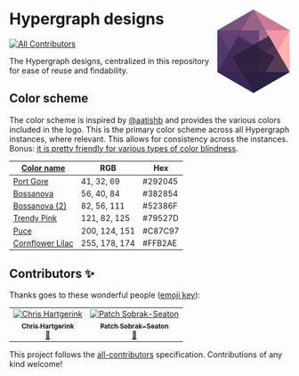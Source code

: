 # Hypergraph designs <img src="hypergraph-logomark-256.png" align="right" height="150" />
[![All Contributors](https://img.shields.io/badge/all_contributors-2-orange.svg?style=flat-square)](#contributors)

The Hypergraph designs, centralized in this repository for ease of reuse and findability.

## Color scheme

The color scheme is inspired by [@aatishb](https://twitter.com/aatishb/status/1167546486005129216?s=20) and provides the various colors included in the logo. This is the primary color scheme across all Hypergraph instances, where relevant. This allows for consistency across the instances. Bonus: [it is pretty friendly for various types of color blindness](https://www.color-blindness.com/coblis-color-blindness-simulator/). 

| [Color name](http://chir.ag/projects/name-that-color/) | RGB | Hex |
| ----- | --- | --- |
| [Port Gore](http://chir.ag/projects/name-that-color/#292045) | 41, 32, 69 | #292045 |
| [Bossanova](http://chir.ag/projects/name-that-color/#382854) | 56, 40, 84 | #382854 |
| [Bossanova (2)](http://chir.ag/projects/name-that-color/#52386F) | 82, 56, 111 | #52386F |
| [Trendy Pink](http://chir.ag/projects/name-that-color/#79527D) | 121, 82, 125 | #79527D |
| [Puce](http://chir.ag/projects/name-that-color/#C87C97) | 200, 124, 151 | #C87C97 |
| [Cornflower Lilac](http://chir.ag/projects/name-that-color/#FFB2AE) |255, 178, 174 | #FFB2AE |

## Contributors ✨

Thanks goes to these wonderful people ([emoji key](https://allcontributors.org/docs/en/emoji-key)):

<!-- ALL-CONTRIBUTORS-LIST:START - Do not remove or modify this section -->
<!-- prettier-ignore-start -->
<!-- markdownlint-disable -->
<table>
  <tr>
    <td align="center"><a href="https://chjh.nl"><img src="https://avatars0.githubusercontent.com/u/2946344?v=4" width="100px;" alt="Chris Hartgerink"/><br /><sub><b>Chris Hartgerink</b></sub></a><br /><a href="#design-chartgerink" title="Design">🎨</a></td>
    <td align="center"><a href="http://sobrakseaton.com"><img src="https://avatars3.githubusercontent.com/u/28573875?v=4" width="100px;" alt="Patch Sobrak-Seaton"/><br /><sub><b>Patch Sobrak-Seaton</b></sub></a><br /><a href="#design-psobrakseaton" title="Design">🎨</a></td>
  </tr>
</table>

<!-- markdownlint-enable -->
<!-- prettier-ignore-end -->
<!-- ALL-CONTRIBUTORS-LIST:END -->

This project follows the [all-contributors](https://github.com/all-contributors/all-contributors) specification. Contributions of any kind welcome!
